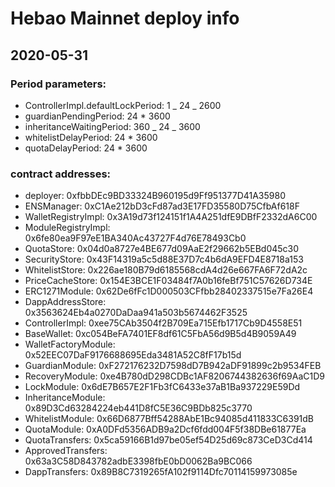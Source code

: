 # Hebao Mainnet deploy info

## 2020-05-31

### Period parameters:

- ControllerImpl.defaultLockPeriod: 1 _ 24 _ 2600
- guardianPendingPeriod: 24 \* 3600
- inheritanceWaitingPeriod: 360 _ 24 _ 3600
- whitelistDelayPeriod: 24 \* 3600
- quotaDelayPeriod: 24 \* 3600

### contract addresses:

- deployer: 0xfbbDEc9BD33324B960195d9Ff951377D41A35980
- ENSManager: 0xC1Ae212bD3cFd87ad3E17FD35580D75CfbAf618F
- WalletRegistryImpl: 0x3A19d73f124151f1A4A251dfE9DBfF2332dA6C00
- ModuleRegistryImpl: 0x6fe80ea9F97eE1BA340Ac43727F4d76E78493Cb0
- QuotaStore: 0x04d0a8727e4BE677d09AaE2f29662b5EBd045c30
- SecurityStore: 0x43F14319a5c5d88E37D7c4b6dA9EFD4E8718a153
- WhitelistStore: 0x226ae180B79d6185568cdA4d26e667FA6F72dA2c
- PriceCacheStore: 0x154E3BCE1F03484f7A0b16feBf751C57626D734E
- ERC1271Module: 0x62De6fFc1D000503CFfbb28402337515e7Fa26E4
- DappAddressStore: 0x3563624Eb4a0270DaDaa941a503b5674462F3525
- ControllerImpl: 0xee75CAb3504f2B709Ea715Efb1717Cb9D4558E51
- BaseWallet: 0xc054BeFA7401EF8df61C5FbA56d9B5d4B9059A49
- WalletFactoryModule: 0x52EEC07DaF9176688695Eda3481A52C8fF17b15d
- GuardianModule: 0xF272176232D7598dD7B942aDF91899c2b9534FEB
- RecoveryModule: 0xe4B780dD298CDBc1AF8206744382636f69AaC1D9
- LockModule: 0x6dE7B657E2F1Fb3fC6433e37aB1Ba937229E59Dd
- InheritanceModule: 0x89D3Cd63284224eb441D8fC5E36C9BDb825c3770
- WhitelistModule: 0x66D6877Bff54288AbE1Bc94085d411833C6391dB
- QuotaModule: 0xA0DFd5356ADB9a2Dcf6fdd004F5f38DBe61877Ea
- QuotaTransfers: 0x5ca59166B1d97be05ef54D25d69c873CeD3Cd414
- ApprovedTransfers: 0x63a3C58D843782adbE3398fbE0bD0062Ba9BC066
- DappTransfers: 0x89B8C7319265fA102f9114Dfc70114159973085e
